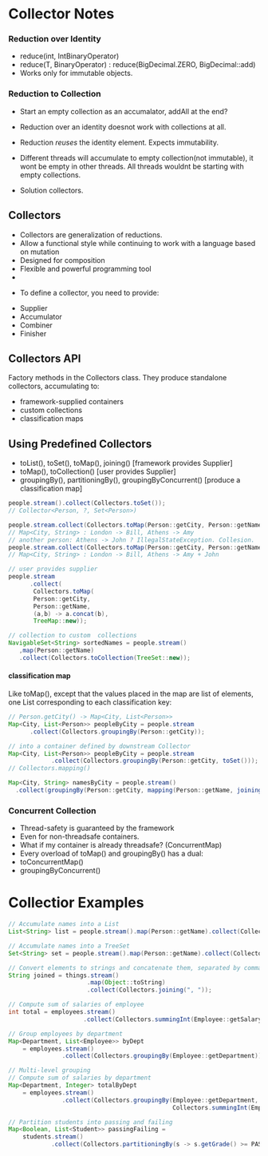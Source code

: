 # Collector Notes

### Reduction over Identity

- reduce(int, IntBinaryOperator)
- reduce(T, BinaryOperator) : reduce(BigDecimal.ZERO, BigDecimal::add)
- Works only for immutable objects.

### Reduction to Collection

- Start an empty collection as an accumalator, addAll at the end?
- Reduction over an identity doesnot work with collections at all.
- Reduction *reuses* the identity element. Expects immutability.
- Different threads will accumulate to empty collection(not immutable), it wont
  be empty in other threads. All threads wouldnt be starting with empty
  collections.

- Solution collectors.

## Collectors
- Collectors are generalization of reductions.
- Allow a functional style while continuing to work with a language based on mutation
- Designed for composition
- Flexible and powerful programming tool
- 

* To define a collector, you need to provide:

- Supplier
- Accumulator
- Combiner
- Finisher

## Collectors API
Factory methods in the Collectors class. They produce standalone collectors,
accumulating to:

- framework-supplied containers
- custom collections
- classification maps

## Using Predefined Collectors

- toList(), toSet(), toMap(), joining() [framework provides Supplier]
- toMap(), toCollection() [user provides Supplier]
- groupingBy(), partitioningBy(), groupingByConcurrent() [produce a classification map]


```java
people.stream().collect(Collectors.toSet());
// Collector<Person, ?, Set<Person>)
```

```java
people.stream.collect(Collectors.toMap(Person::getCity, Person::getName));
// Map<City, String> : London -> Bill, Athens -> Amy
// another person: Athens -> John ? IllegalStateException. Collesion.
people.stream.collect(Collectors.toMap(Person::getCity, Person::getName, (a,b) -> a.concat(b)));
// Map<City, String> : London -> Bill, Athens -> Amy + John
```

```java
// user provides supplier
people.stream
      .collect(
       Collectors.toMap(
       Person::getCity,
       Person::getName,
       (a,b) -> a.concat(b),
       TreeMap::new));
```

```java
// collection to custom  collections
NavigableSet<String> sortedNames = people.stream()
   ,map(Person::getName)
   .collect(Collectors.toCollection(TreeSet::new));
```
#### classification map
Like toMap(), except that the values placed in the map are list of elements, one
List corresponding to each classification key:

```java
// Person.getCity() -> Map<City, List<Person>>
Map<City, List<Person>> peopleByCity = people.stream
      .collect(Collectors.groupingBy(Person::getCity));

// into a container defined by downstream Collector
Map<City, List<Person>> peopleByCity = people.stream
            .collect(Collectors.groupingBy(Person::getCity, toSet()));
// Collectors.mapping()

Map<City, String> namesByCity = people.stream()
  .collect(groupingBy(Person::getCity, mapping(Person::getName, joining())))
```

### Concurrent Collection

- Thread-safety is guaranteed by the framework
- Even for non-threadsafe containers.
- What if my container is already threadsafe? (ConcurrentMap)
- Every overload of toMap() and groupingBy() has a dual:
- toConcurrentMap()
- groupingByConcurrent()

# Collectior Examples

```java
// Accumulate names into a List
List<String> list = people.stream().map(Person::getName).collect(Collectors.toList());

// Accumulate names into a TreeSet
Set<String> set = people.stream().map(Person::getName).collect(Collectors.toCollection(TreeSet::new));

// Convert elements to strings and concatenate them, separated by commas
String joined = things.stream()
                      .map(Object::toString)
                      .collect(Collectors.joining(", "));

// Compute sum of salaries of employee
int total = employees.stream()
                     .collect(Collectors.summingInt(Employee::getSalary)));

// Group employees by department
Map<Department, List<Employee>> byDept
    = employees.stream()
               .collect(Collectors.groupingBy(Employee::getDepartment));

// Multi-level grouping
// Compute sum of salaries by department
Map<Department, Integer> totalByDept
    = employees.stream()
               .collect(Collectors.groupingBy(Employee::getDepartment,
                                              Collectors.summingInt(Employee::getSalary)));

// Partition students into passing and failing
Map<Boolean, List<Student>> passingFailing =
    students.stream()
            .collect(Collectors.partitioningBy(s -> s.getGrade() >= PASS_THRESHOLD))


```
